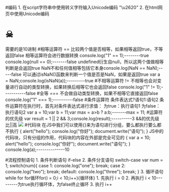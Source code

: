 #编码
	1. 在script字符串中使用转义字符输入Unicode编码		"\u2620"
	2. 在html网页中使用Unicode编码		<h1>&#9760;</h1>需要的是10进制
#相等运算符 ==
	比较两个值是否相等，如果相等返回true，不等返回false
	相等运算符会进行数据转换 
		console.log("1" == 1);--------true
		console.log(null == 0);-------false
	undefined衍生自null，所以这两个值做相等判断是会返回true
	NaN不和任何值相等包括它本身console.log(NaN == NaN);-----false
	可以通过isNaN()函数来判断一个值是否是NaN，如果是返回true
		var a = NaN;console.log(isNaN(a));---------true
#不相等运算符 !=
	不相等也会对变量进行自动的类型转换，如果转换后相等它也会返回false
	console.log("1" != 1);-----------false
#全等 ===
	不会做自动类型转换，如果不相等它直接返回false
	console.log("1" === 1);----------false
#条件运算符
	条件表达式?语句1:语句2
	条件运算符在执行时，首先对条件表达式进行求值：
		为true：执行语句1
		为false：执行语句2
		var a = 10;var b = 11;var max = a>b ? a:b;-------max = 11;
#运算符的优先级
	var result = 1 || 2 && 3;console.log(result);----------3
	&&的优先级比||高
![](/img/0802/1.png)
#代码块
	在JS中我们可以使用{}来为语句进行分组，要么都执行要么都不执行
	{
            alert("hello");
            console.log("你好");
            document.write("语句");
        }
	JS中的代码块，只有分组的作用，代码块的内容在外部是完全可见的
	{
            var a  = 10;
            alert("hello");
            console.log("你好");
            document.write("语句");
        }
        console.log(a);--------------10

#流程控制语句
	1. 条件判断语句	if-else
	2. 条件分支语句 switch-case
		var num = 1;
		switch(num){
			case 1:
				console.log("one");
				break;
			case 2:
				console.log("two");
				break;
			default:
				console.log("three");
				break;
			}
	3. 循环语句 while  for
		for循环for(i = 0;i < 10;i++){循环体}
			1. 先执行 i = 0
			2. 再执行 i < 10---------为true执行循环体，为false终止循环
			3. 执行 i++
	